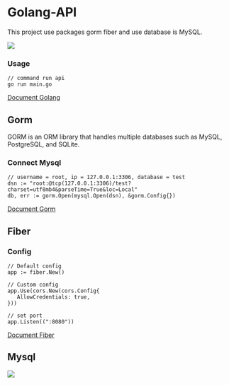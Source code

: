 # Golang-API

This project use packages gorm fiber and use database is MySQL. 

![](https://drive.google.com/uc?id=11wXLcPIqGoljJuyVU2qwolvZscMTblVq)

### Usage
```golang
// command run api
go run main.go
```
[Document Golang](https://go.dev/doc/)

## Gorm
GORM is an ORM library that handles multiple databases such as MySQL, PostgreSQL, and SQLite.

### Connect Mysql
 ```golang
// username = root, ip = 127.0.0.1:3306, database = test
dsn := "root:@tcp(127.0.0.1:3306)/test?charset=utf8mb4&parseTime=True&loc=Local"
db, err := gorm.Open(mysql.Open(dsn), &gorm.Config{})
```
[Document Gorm](https://gorm.io/docs/)

## Fiber

### Config
 ```golang
// Default config
app := fiber.New()

// Custom config
app.Use(cors.New(cors.Config{
	AllowCredentials: true,
}))

// set port
app.Listen((":8080"))
```
[Document Fiber](https://docs.gofiber.io/)

## Mysql
![](https://drive.google.com/uc?id=100mSkPFRLxovYDAHOUUSGVGaDkuUf0rN)

